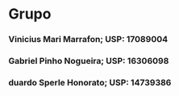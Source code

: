 # Grupo

### Vinicius Mari Marrafon;   USP: 17089004
### Gabriel Pinho Nogueira;   USP: 16306098
### duardo Sperle Honorato;  USP: 14739386
